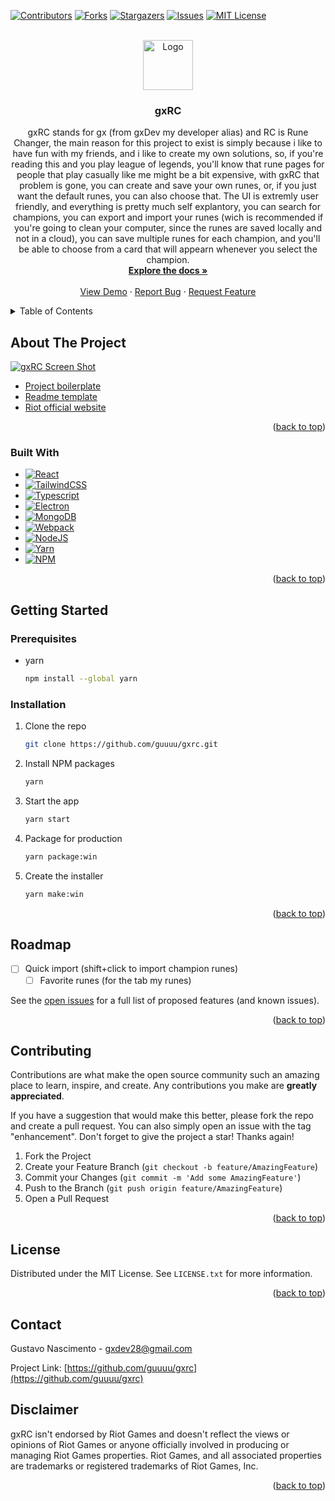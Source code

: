 <a name="readme-top"></a>

[![Contributors][contributors-shield]][contributors-url]
[![Forks][forks-shield]][forks-url]
[![Stargazers][stars-shield]][stars-url]
[![Issues][issues-shield]][issues-url]
[![MIT License][license-shield]][license-url]


<br />
<div align="center">
  <a href="https://github.com/guuuu/gxrc">
    <img src="assets/package/icons/win/icon.ico" alt="Logo" width="80" height="80">
  </a>

<h3 align="center">gxRC</h3>

  <p align="center">
    gxRC stands for gx (from gxDev my developer alias) and RC is Rune Changer, the main reason for this project to exist is simply because i like to have fun with my friends, and i like to create my own solutions, so, if you're reading this and you play league of legends, you'll know that rune pages for people that play casually like me might be a bit expensive, with gxRC that problem is gone, you can create and save your own runes, or, if you just want the default runes, you can also choose that.
The UI is extremly user friendly, and everything is pretty much self explantory, you can search for champions, you can export and import your runes (wich is recommended if you're going to clean your computer, since the runes are saved locally and not in a cloud), you can save multiple runes for each champion, and you'll be able to choose from a card that will appearn whenever you select the champion.
    <br />
    <a href="https://github.com/guuuu/gxrc"><strong>Explore the docs »</strong></a>
    <br />
    <br />
    <a href="https://github.com/guuuu/gxrc">View Demo</a>
    ·
    <a href="https://github.com/guuuu/gxrc/issues">Report Bug</a>
    ·
    <a href="https://github.com/guuuu/gxrc/issues">Request Feature</a>
  </p>
</div>


<details>
  <summary>Table of Contents</summary>
  <ol>
    <li>
      <a href="#about-the-project">About The Project</a>
      <ul>
        <li><a href="#built-with">Built With</a></li>
      </ul>
    </li>
    <li>
      <a href="#getting-started">Getting Started</a>
      <ul>
        <li><a href="#prerequisites">Prerequisites</a></li>
        <li><a href="#installation">Installation</a></li>
      </ul>
    </li>
    <li><a href="#usage">Usage</a></li>
    <li><a href="#roadmap">Roadmap</a></li>
    <li><a href="#contributing">Contributing</a></li>
    <li><a href="#license">License</a></li>
    <li><a href="#contact">Contact</a></li>
  </ol>
</details>


## About The Project

[![gxRC Screen Shot][product-screenshot]](https://i.gyazo.com/8f63e60f224957d3c248e582f4bb0ff6.png)

* [Project boilerplate](https://github.com/saucesteals/electron-typescript-react-tailwind-redux)
* [Readme template](https://github.com/othneildrew/Best-README-Template)
* [Riot official website](https://www.riotgames.com/en)

<p align="right">(<a href="#readme-top">back to top</a>)</p>

### Built With

* [![React][React.js]][React-url]
* [![TailwindCSS][TailwindCSS.com]][TailwindCSS-url]
* [![Typescript][Typescript.com]][Typescript-url]
* [![Electron][Electron.com]][Electron-url]
* [![MongoDB][MongoDB.com]][MongoDB-url]
* [![Webpack][Webpack.com]][Webpack-url]
* [![NodeJS][NodeJS.com]][NodeJS-url]
* [![Yarn][Yarn.com]][Yarn-url]
* [![NPM][NPM.com]][NPM-url]

<p align="right">(<a href="#readme-top">back to top</a>)</p>



<!-- GETTING STARTED -->
## Getting Started

### Prerequisites

* yarn
  ```sh
  npm install --global yarn
  ```

### Installation

1. Clone the repo
   ```sh
   git clone https://github.com/guuuu/gxrc.git
   ```
2. Install NPM packages
   ```sh
   yarn
   ```
3. Start the app
   ```sh
   yarn start
   ```
4. Package for production
	```sh
   yarn package:win
   ```
5. Create the installer
	```sh
   yarn make:win
   ```


<p align="right">(<a href="#readme-top">back to top</a>)</p>


## Roadmap

- [ ] Quick import (shift+click to import champion runes)
  - [ ] Favorite runes (for the tab my runes)

See the [open issues](https://github.com/guuuu/gxrc/issues) for a full list of proposed features (and known issues).

<p align="right">(<a href="#readme-top">back to top</a>)</p>

## Contributing

Contributions are what make the open source community such an amazing place to learn, inspire, and create. Any contributions you make are **greatly appreciated**.

If you have a suggestion that would make this better, please fork the repo and create a pull request. You can also simply open an issue with the tag "enhancement".
Don't forget to give the project a star! Thanks again!

1. Fork the Project
2. Create your Feature Branch (`git checkout -b feature/AmazingFeature`)
3. Commit your Changes (`git commit -m 'Add some AmazingFeature'`)
4. Push to the Branch (`git push origin feature/AmazingFeature`)
5. Open a Pull Request

<p align="right">(<a href="#readme-top">back to top</a>)</p>

## License

Distributed under the MIT License. See `LICENSE.txt` for more information.

<p align="right">(<a href="#readme-top">back to top</a>)</p>

## Contact

Gustavo Nascimento - gxdev28@gmail.com

Project Link: [https://github.com/guuuu/gxrc](https://github.com/guuuu/gxrc)

## Disclaimer

gxRC isn't endorsed by Riot Games and doesn't reflect the views or opinions of Riot Games or anyone officially involved in producing or managing Riot Games properties. Riot Games, and all associated properties are trademarks or registered trademarks of Riot Games, Inc.

<p align="right">(<a href="#readme-top">back to top</a>)</p>

[contributors-shield]: https://img.shields.io/github/contributors/guuuu/gxrc.svg?style=for-the-badge
[contributors-url]: https://github.com/guuuu/gxrc/graphs/contributors

[forks-shield]: https://img.shields.io/github/forks/guuuu/gxrc.svg?style=for-the-badge
[forks-url]: https://github.com/guuuu/gxrc/network/members

[stars-shield]: https://img.shields.io/github/stars/guuuu/gxrc.svg?style=for-the-badge
[stars-url]: https://github.com/guuuu/gxrc/stargazers

[issues-shield]: https://img.shields.io/github/issues/guuuu/gxrc.svg?style=for-the-badge
[issues-url]: https://github.com/guuuu/gxrc/issues

[license-shield]: https://img.shields.io/github/license/guuuu/gxrc.svg?style=for-the-badge
[license-url]: https://github.com/guuuu/gxrc/blob/master/LICENSE.txt

[React.js]: https://img.shields.io/badge/React-20232A?style=for-the-badge&logo=react&logoColor=61DAFB
[React-url]: https://reactjs.org/

[Typescript.com]: https://img.shields.io/badge/typescript-%23007ACC.svg?style=for-the-badge&logo=typescript&logoColor=white
[Typescript-url]: https://www.typescriptlang.org/

[tailwindCSS.com]: https://img.shields.io/badge/tailwindcss-%2338B2AC.svg?style=for-the-badge&logo=tailwind-css&logoColor=white
[tailwindCSS-url]: https://tailwindcss.com/

[Electron.com]: https://img.shields.io/badge/Electron-191970?style=for-the-badge&logo=Electron&logoColor=white
[Electron-url]: https://www.electronjs.org/

[MongoDB.com]: https://img.shields.io/badge/MongoDB-%234ea94b.svg?style=for-the-badge&logo=mongodb&logoColor=white
[MongoDB-url]: https://www.mongodb.com/

[Webpack.com]: https://img.shields.io/badge/webpack-%238DD6F9.svg?style=for-the-badge&logo=webpack&logoColor=black
[Webpack-url]: https://webpack.js.org/

[NodeJS.com]: https://img.shields.io/badge/node.js-6DA55F?style=for-the-badge&logo=node.js&logoColor=white
[NodeJS-url]: https://nodejs.org/en/

[Yarn.com]: https://img.shields.io/badge/yarn-%232C8EBB.svg?style=for-the-badge&logo=yarn&logoColor=white
[Yarn-url]: https://yarnpkg.com/

[NPM.com]: https://img.shields.io/badge/NPM-%23000000.svg?style=for-the-badge&logo=npm&logoColor=white
[NPM-url]: https://npmjs.com

[product-screenshot]: https://i.gyazo.com/8f63e60f224957d3c248e582f4bb0ff6.png